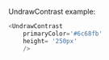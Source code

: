 UndrawContrast example:
```js 
<UndrawContrast
    primaryColor='#6c68fb'
    height= '250px'
    />
```